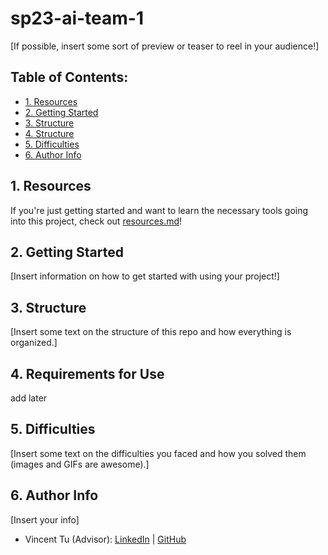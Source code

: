 # sp23-ai-team-1

[If possible, insert some sort of preview or teaser to reel in your audience!]

## Table of Contents:
- [1. Resources](https://github.com/acmucsd-projects/sp23-ai-team-1/blob/main/README.md#1-resources)
- [2. Getting Started](https://github.com/acmucsd-projects/sp23-ai-team-1/blob/main/README.md#2-getting-started)
- [3. Structure](https://github.com/acmucsd-projects/sp23-ai-team-1/blob/main/README.md#3-structure)
- [4. Structure](https://github.com/acmucsd-projects/sp23-ai-team-1/blob/main/README.md#4-requirements-for-use)
- [5. Difficulties](https://github.com/acmucsd-projects/sp23-ai-team-1/blob/main/README.md#5-difficulties)
- [6. Author Info](https://github.com/acmucsd-projects/sp23-ai-team-1/blob/main/README.md#6-author-info)

## 1. Resources

If you're just getting started and want to learn the necessary tools going into this project, check out [resources.md](https://github.com/acmucsd-projects/sp23-ai-team-1/blob/main/resources.md)!

## 2. Getting Started

[Insert information on how to get started with using your project!]

## 3. Structure

[Insert some text on the structure of this repo and how everything is organized.]

## 4. Requirements for Use

add later

## 5. Difficulties

[Insert some text on the difficulties you faced and how you solved them (images and GIFs are awesome).]

## 6. Author Info

[Insert your info]

- Vincent Tu (Advisor):            [LinkedIn](https://www.linkedin.com/in/vincent-tu-422b18208/) | [GitHub](https://github.com/alckasoc)

